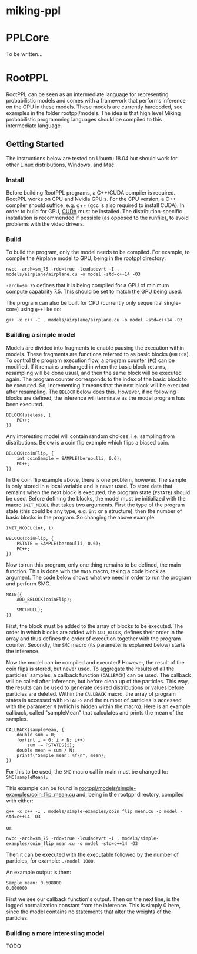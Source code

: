 # miking-ppl

# PPLCore

To be written...


# RootPPL

RootPPL can be seen as an intermediate language for representing probabilistic models and comes with a framework that performs inference on the GPU in these models. These models are currently hardcoded, see examples in the folder rootppl/models. The idea is that high level Miking probabilistic programming languages should be compiled to this intermediate language. 

## Getting Started
The instructions below are tested on Ubuntu 18.04 but should work for other Linux distributions, Windows, and Mac. 

### Install
Before building RootPPL programs, a C++/CUDA compiler is required. RootPPL works on CPU and Nvidia GPU:s. For the CPU version, a C++ compiler should suffice, e.g. g++ (gcc is also required to install CUDA).  In order to build for GPU, [CUDA](https://docs.nvidia.com/cuda/cuda-installation-guide-linux/ "CUDA Installation Guide") must be installed. The distribution-specific installation is recommended if possible (as opposed to the runfile), to avoid problems with the video drivers. 

### Build
To build the program, only the model needs to be compiled. For example, to compile the Airplane model to GPU, being in the rootppl directory:
```
nvcc -arch=sm_75 -rdc=true -lcudadevrt -I . models/airplane/airplane.cu -o model -std=c++14 -O3
```
`-arch=sm_75` defines that it is being compiled for a GPU of minimum compute capability 7.5. This should be set to match the GPU being used. 

The program can also be built for CPU (currently only sequential single-core) using `g++` like so:

```
g++ -x c++ -I . models/airplane/airplane.cu -o model -std=c++14 -O3
```

### Building a simple model
Models are divided into fragments to enable pausing the execution within models. 
These fragments are functions referred to as basic blocks (```BBLOCK```). 
To control the program execution flow, a program counter (```PC```) can be modified. 
If it remains unchanged in when the basic block returns, resampling will be done usual, and then
the same block will be executed again. The program counter corresponds to the index of the basic block 
to be executed. So, incrementing it means that the next block will be executed after resampling. The 
```BBLOCK``` below does this. However, if no following blocks are defined, 
the inference will terminate as the model program has been executed. 

```
BBLOCK(useless, {
    PC++;
})
```

Any interesting model will contain random choices, i.e. sampling from distributions. 
Below is a coin flip example which flips a biased coin.

```
BBLOCK(coinFlip, {
    int coinSample = SAMPLE(bernoulli, 0.6);
    PC++;
})
```

In the coin flip example above, there is one problem, however. The sample is only stored in a local
variable and is never used. To store data that remains when the next block is executed, the program
state (```PSTATE```) should be used. Before defining the blocks, the model must be
initialized with the macro ```INIT_MODEL``` that takes two arguments. First the type of the program
state (this could be any type, e.g. ```int``` or a structure), then the number of basic blocks in
the program. So changing the above example:

```
INIT_MODEL(int, 1)
  
BBLOCK(coinFlip, {
    PSTATE = SAMPLE(bernoulli, 0.6);
    PC++;
})
```

Now to run this program, only one thing remains to be defined, the main function.
This is done with the ```MAIN``` macro, taking a code block as argument.
The code below shows what we need in order to run the program and perform SMC. 

```
MAIN({
    ADD_BBLOCK(coinFlip);
 
    SMC(NULL);
})
```

First, the block must be added to the array of blocks to be executed. The order in which
blocks are added with ```ADD_BLOCK```, defines their order in the array and thus
defines the order of execution together with the program counter. Secondly, the
```SMC``` macro (its parameter is explained below) starts the inference. 

Now the model can be compiled and executed! However, the result of the coin flips is
stored, but never used. To aggregate the results of all the particles' samples, 
a callback function (```CALLBACK```) can be used. The callback will be called after
inference, but before clean up of the particles. This way, the results can be used to
generate desired distributions or values before particles are deleted. 
Within the ```CALLBACK``` macro, the array of program states is accessed 
with ```PSTATES``` and the number of particles is accessed with the 
parameter ```N``` (which is hidden within the macro). 
Here is an example callback, called "sampleMean" that calculates and prints the mean 
of the samples. 

```
CALLBACK(sampleMean, {
    double sum = 0;
    for(int i = 0; i < N; i++)
        sum += PSTATES[i];
    double mean = sum / N;
    printf("Sample mean: %f\n", mean);
})
```

For this to be used, the ```SMC``` macro call in main must be 
changed to: ```SMC(sampleMean);```

This example can be found in
[rootppl/models/simple-examples/coin_flip_mean.cu](rootppl/models/simple-examples/coin_flip_mean.cu)
and, being in the rootppl directory, compiled with either:
```
g++ -x c++ -I . models/simple-examples/coin_flip_mean.cu -o model -std=c++14 -O3
```
or: 
```
nvcc -arch=sm_75 -rdc=true -lcudadevrt -I . models/simple-examples/coin_flip_mean.cu -o model -std=c++14 -O3
```

Then it can be executed with the executable followed by the
number of particles, for example: ```./model 1000```. 

An example output is then:
```
Sample mean: 0.608000
0.000000
```

First we see our callback function's output. Then on the next line, is the logged
normalization constant from the inference. This is simply 0 here, since the model contains
no statements that alter the weights of the particles. 

### Building a more interesting model
TODO
